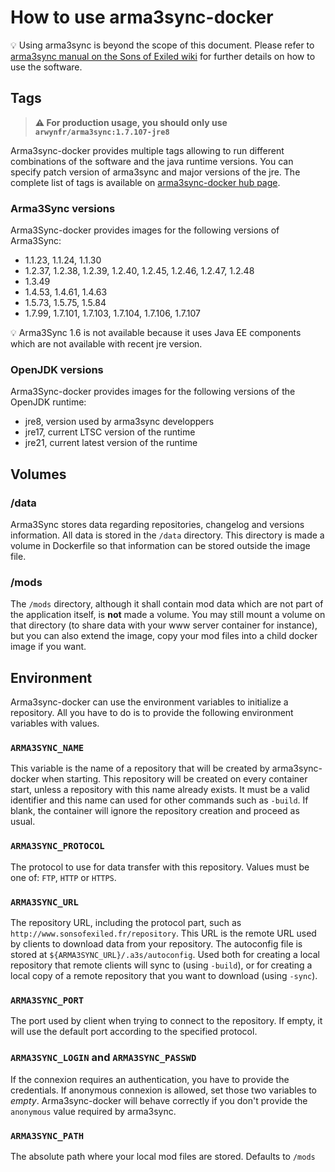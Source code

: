 # How to use arma3sync-docker

💡 Using arma3sync is beyond the scope of this document. Please refer to [arma3sync manual on the Sons of Exiled wiki](http://www.sonsofexiled.fr/wiki/index.php/1._ArmA3Sync) for further details on how to use the software.

## Tags

> **⚠️ For production usage, you should only use `arwynfr/arma3sync:1.7.107-jre8`**

Arma3sync-docker provides multiple tags allowing to run different combinations of the software and the java runtime versions. You can specify patch version of arma3sync and major versions of the jre. The complete list of tags is available on [arma3sync-docker hub page](https://hub.docker.com/r/arwynfr/arma3sync/tags).

### Arma3Sync versions

Arma3Sync-docker provides images for the following versions of Arma3Sync:

* 1.1.23, 1.1.24, 1.1.30
* 1.2.37, 1.2.38, 1.2.39, 1.2.40, 1.2.45, 1.2.46, 1.2.47, 1.2.48
* 1.3.49
* 1.4.53, 1.4.61, 1.4.63
* 1.5.73, 1.5.75, 1.5.84
* 1.7.99, 1.7.101, 1.7.103, 1.7.104, 1.7.106, 1.7.107

💡 Arma3Sync 1.6 is not available because it uses Java EE components which are not available with recent jre version.

### OpenJDK versions

Arma3Sync-docker provides images for the following versions of the OpenJDK runtime:

* jre8, version used by arma3sync developpers
* jre17, current LTSC version of the runtime
* jre21, current latest version of the runtime

## Volumes

### /data

Arma3Sync stores data regarding repositories, changelog and versions information. All data is stored in the `/data` directory. This directory is made a volume in Dockerfile so that information can be stored outside the image file.

### /mods

The `/mods` directory, although it shall contain mod data which are not part of the application itself, is **not** made a volume. You may still mount a volume on that directory (to share data with your www server container for instance), but you can also extend the image, copy your mod files into a child docker image if you want.

## Environment

Arma3sync-docker can use the environment variables to initialize a repository. All you have to do is to provide the following environment variables with values.

### `ARMA3SYNC_NAME`

This variable is the name of a repository that will be created by arma3sync-docker when starting. This repository will be created on every container start, unless a repository with this name already exists. It must be a valid identifier and this name can used for other commands such as `-build`. If blank, the container will ignore the repository creation and proceed as usual.

### `ARMA3SYNC_PROTOCOL`

The protocol to use for data transfer with this repository. Values must be one of: `FTP`, `HTTP` or `HTTPS`.

### `ARMA3SYNC_URL`

The repository URL, including the protocol part, such as `http://www.sonsofexiled.fr/repository`. This URL is the remote URL used by clients to download data from your repository. The autoconfig file is stored at `${ARMA3SYNC_URL}/.a3s/autoconfig`. Used both for creating a local repository that remote clients will sync to (using `-build`), or for creating a local copy of a remote repository that you want to download (using `-sync`).

### `ARMA3SYNC_PORT`

The port used by client when trying to connect to the repository. If empty, it will use the default port according to the specified protocol.

### `ARMA3SYNC_LOGIN` and `ARMA3SYNC_PASSWD`

If the connexion requires an authentication, you have to provide the credentials. If anonymous connexion is allowed, set those two variables to *empty*. Arma3sync-docker will behave correctly if you don't provide the `anonymous` value required by arma3sync.

### `ARMA3SYNC_PATH`

The absolute path where your local mod files are stored. Defaults to `/mods`
